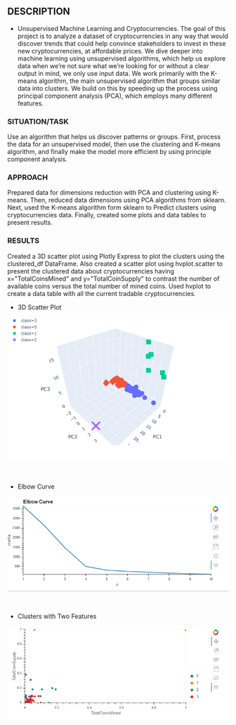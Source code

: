 ## DESCRIPTION
* Unsupervised Machine Learning and Cryptocurrencies.
The goal of this project is to analyze a dataset of cryptocurrencies in any way that would discover trends that could help
convince stakeholders to invest in these new cryptocurrencies, at affordable prices. We dive deeper into machine learning using unsupervised algorithms, which help us explore data when we’re not sure what we’re looking for or without a clear output in mind,
we only use input data. We work primarily with the K-means algorithm, the main unsupervised algorithm that groups similar data into clusters. We build on this by speeding up the process using principal component analysis (PCA), which employs many different features.

### SITUATION/TASK
Use an algorithm that helps us discover patterns or groups. First, process the data for an unsupervised model, 
then use the clustering and K-means algorithm, and finally make the model more efficient by using principle component analysis.

### APPROACH
Prepared data for dimensions reduction with PCA and clustering using K-means. Then, reduced data dimensions using PCA algorithms from sklearn. Next, used the K-means algorithm form sklearn to Predict clusters using cryptocurrencies data. Finally, created some plots
and data tables to present results.

### RESULTS
Created a 3D scatter plot using Plotly Express to plot the clusters using the clustered_df DataFrame.
Also created a scatter plot using hvplot.scatter to present the clustered data about cryptocurrencies having x="TotalCoinsMined"
and y="TotalCoinSupply" to contrast the number of available coins versus the total number of mined coins. Used hvplot to create a data table with all the current tradable cryptocurrencies.


* 3D Scatter Plot

<img align=" center" width="650" src= "/pics/3D_Scatter_Plot.png"><br/><br/><br/>

* Elbow Curve

<img align="center" width="650" src="/pics/Elbow_Curve.png"><br/><br/><br/>

* Clusters with Two Features

<img align="center" width="650" src="/pics/hvplot_Scatter_Clusters.png"><br/><br/><br/>
